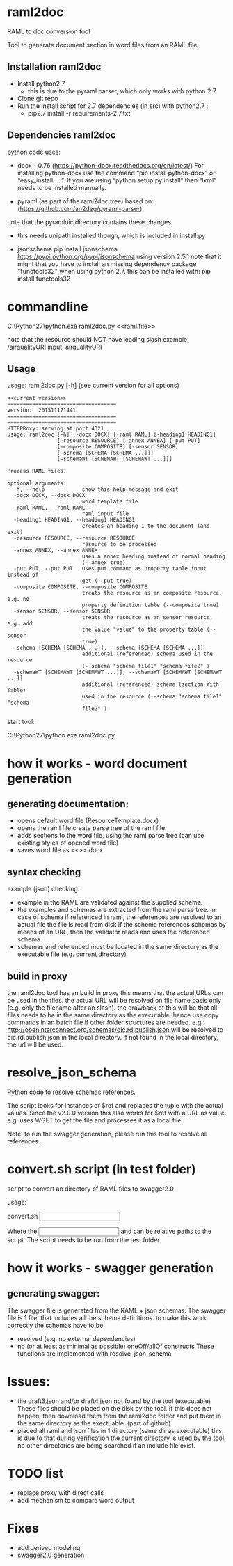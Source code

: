 # raml2doc
RAML to doc conversion tool

Tool to generate document section in word files from an RAML file.


## Installation raml2doc

- Install python2.7 
    - this is due to the pyraml parser, which only works with python 2.7
- Clone git repo
- Run the install script for 2.7 dependencies (in src) with python2.7 :
  - pip2.7 install -r requirements-2.7.txt



## Dependencies raml2doc

python code uses: 
- docx - 0.76 (https://python-docx.readthedocs.org/en/latest/)
  For installing python-docx use the command “pip install python-docx” or “easy_install ….”. 
  If you are using “python setup.py install” then “lxml” needs to be installed manually.

- pyraml (as part of the raml2doc tree)
based on:
(https://github.com/an2deg/pyraml-parser)


note that the pyramloic directory contains these changes.
- this needs unipath installed though, which is included in install.py

 
- jsonschema
pip install jsonschema
https://pypi.python.org/pypi/jsonschema
using version 2.5.1
note that it might that you have to install an missing dependency package "functools32" when using python 2.7.
this can be installed with: 
pip install functools32

 
# commandline

C:\Python27\python.exe  raml2doc.py <<raml.file>>


note that the resource should NOT have leading slash
example: /airqualityURI
input: airqualityURI


## Usage

usage: raml2doc.py [-h] 
(see current version for all options)

```
<<current version>>
===================================
version:  201511171441
===================================
===================================
HTTPPRoxy: serving at port 4321
usage: raml2doc [-h] [-docx DOCX] [-raml RAML] [-heading1 HEADING1]
                [-resource RESOURCE] [-annex ANNEX] [-put PUT]
                [-composite COMPOSITE] [-sensor SENSOR]
                [-schema [SCHEMA [SCHEMA ...]]]
                [-schemaWT [SCHEMAWT [SCHEMAWT ...]]]

Process RAML files.

optional arguments:
  -h, --help            show this help message and exit
  -docx DOCX, --docx DOCX
                        word template file
  -raml RAML, --raml RAML
                        raml input file
  -heading1 HEADING1, --heading1 HEADING1
                        creates an heading 1 to the document (and exit)
  -resource RESOURCE, --resource RESOURCE
                        resource to be processed
  -annex ANNEX, --annex ANNEX
                        uses a annex heading instead of normal heading
                        (--annex true)
  -put PUT, --put PUT   uses put command as property table input instead of
                        get (--put true)
  -composite COMPOSITE, --composite COMPOSITE
                        treats the resource as an composite resource, e.g. no
                        property definition table (--composite true)
  -sensor SENSOR, --sensor SENSOR
                        treats the resource as an sensor resource, e.g. add
                        the value "value" to the property table (--sensor
                        true)
  -schema [SCHEMA [SCHEMA ...]], --schema [SCHEMA [SCHEMA ...]]
                        additional (referenced) schema used in the resource
                        (--schema "schema file1" "schema file2" )
  -schemaWT [SCHEMAWT [SCHEMAWT ...]], --schemaWT [SCHEMAWT [SCHEMAWT ...]]
                        additional (referenced) schema (section With Table)
                        used in the resource (--schema "schema file1" "schema
                        file2" )
```

start tool:

C:\Python27\python.exe  raml2doc.py <args>



# how it works - word document generation
generating documentation:
-------------------------
- opens default word file (ResourceTemplate.docx)
- opens the raml file
    create parse tree of the raml file
- adds sections to the word file, using the raml parse tree
	(can use existing styles of opened word file)
- saves word file as <<>>.docx

## syntax checking
example (json) checking:
- example in the RAML are validated against the supplied schema.
- the examples and schemas are extracted from the raml parse tree.
    in case of schema if referenced in raml, the references are resolved to an actual file 
    the file is read from disk
    if the schema references schemas by means of an URL, then the validator reads and uses the referenced schema.
- schemas and referenced must be located in the same directory as the executable file (e.g. current directory)

## build in proxy

the raml2doc tool has an build in proxy
this means that the actual URLs can be used in the files.
the actual URL will be resolved on file name basis only (e.g. only the filename after an slash).
the drawback of this will be that all files needs to be in the same directory as the executable.
hence use copy commands in an batch file if other folder structures are needed.
e.g.:
http://openinterconnect.org/schemas/oic.rd.publish.json 
will be resolved to
oic.rd.publish.json 
in the local directory.
if not found in the local directory, the url will be used.


# resolve_json_schema
Python code to resolve schemas references.

The script looks for instances of $ref and replaces the tuple with the actual values.
Since the v2.0.0 version this also works for $ref with a URL as value.
e.g. uses WGET to get the file and processes it as a local file.

Note: to run the swagger generation, please run this tool to resolve all references.

# convert.sh script (in test folder)
script to convert an directory of RAML files to swagger2.0

usage:

convert.sh <input dir>  <output dir>


Where the <input dir> and <output dir> can be relative paths to the script.
The script needs to be run from the test folder.




# how it works - swagger generation
generating swagger:
-------------------

The swagger file is generated from the RAML + json schemas.
The swagger file is 1 file, that includes all the schema definitions.
to make this work correctly the schemas have to be 
- resolved (e.g. no external dependencies)
- no (or at least as minimal as possible) oneOff/allOf constructs
These functions are implemented with resolve_json_schema


# Issues:
- file draft3.json and/or draft4.json not found by the tool (executable)
  These files should be placed on the disk by the tool. 
  If this does not happen, then download them from the raml2doc folder and put them in the same directory as the exectuable.
  (part of github)
- placed all raml and json files in 1 directory (same dir as executable)
  this is due to that during verification the current directory is used by the tool. 
  no other directories are being searched if an include file exist.

# TODO list
 - replace proxy with direct calls
 - add mechanism to compare word output
 
 
# Fixes
- add derived modeling
- swagger2.0 generation